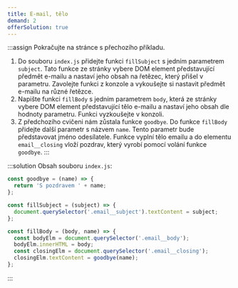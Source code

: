 ```yaml
---
title: E-mail, tělo
demand: 2
offerSolution: true
---
```


:::assign
Pokračujte na stránce s přechozího příkladu. 

1. Do souboru `index.js` přidejte funkci `fillSubject` s jedním parametrem `subject`. Tato funkce ze stránky vybere DOM element představující předmět e-mailu a nastaví jeho obsah na řetězec, který přišel v parametru. Zavolejte funkci z konzole a vykoušejte si nastavit předmět e-mailu na různé řetězce.
1. Napište funkci `fillBody` s jedním parametrem `body`, která ze stránky vybere DOM element představující tělo e-mailu a nastaví jeho obsah dle hodnoty parametru. Funkci vyzkoušejte v konzoli.
1. Z předchozího cvičeni nám zůstala funkce `goodbye`. Do funkce `fillBody` přidejte další parametr s názvem `name`. Tento parametr bude představovat jméno odesílatele. Funkce vyplní tělo emailu a do elementu `email__closing` vloží pozdrav, který vyrobí pomocí volání funkce `goodbye`.
:::

:::solution
Obsah souboru `index.js`:

```js
const goodbye = (name) => {
  return 'S pozdravem ' + name;
};

const fillSubject = (subject) => {
  document.querySelector('.email__subject').textContent = subject;
};

const fillBody = (body, name) => {
  const bodyElm = document.querySelector('.email__body');
  bodyElm.innerHTML = body;
  const closingElm = document.querySelector('.email__closing');
  closingElm.textContent = goodbye(name);
};
```
:::